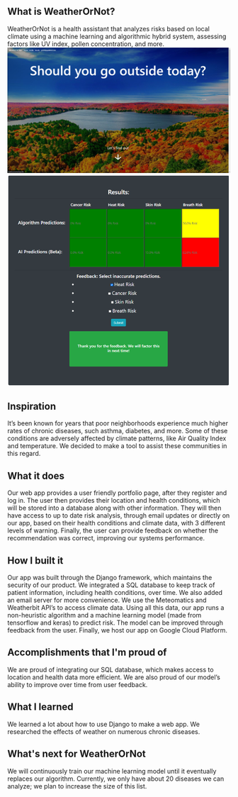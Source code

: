## What is WeatherOrNot?
WeatherOrNot is a health assistant that analyzes risks based on local climate using a machine learning and algorithmic hybrid system, assessing factors like UV index, pollen concentration, and more.
![](homepage.png)
![](results.png)
## Inspiration
It’s been known for years that poor neighborhoods experience much higher rates of chronic diseases, such asthma, diabetes, and more. Some of these conditions are adversely affected by climate patterns, like Air Quality Index and temperature. We decided to make a tool to assist these communities in this regard.
## What it does
Our web app provides a user friendly portfolio page, after they register and log in. The user then provides their location and health conditions, which will be stored into a database along with other information. They will then have access to up to date risk analysis, through email updates or directly on our app, based on their health conditions and climate data, with 3 different levels of warning. Finally, the user can provide feedback on whether the recommendation was correct, improving our systems performance.
## How I built it
Our app was built through the Django framework, which maintains the security of our product. We integrated a SQL database to keep track of patient information, including health conditions, over time. We also added an email server for more convenience. We use the Meteomatics and Weatherbit API’s to access climate data. Using all this data, our app runs a non-heuristic algorithm and a machine learning model (made from tensorflow and keras) to predict risk. The model can be improved through feedback from the user. Finally, we host our app on Google Cloud Platform.
## Accomplishments that I'm proud of
We are proud of integrating our SQL database, which makes access to location and health data more efficient. We are also proud of our model’s ability to improve over time from user feedback.
## What I learned
We learned a lot about how to use Django to make a web app. We researched the effects of weather on numerous chronic diseases. 
## What's next for WeatherOrNot
We will continuously train our machine learning model until it eventually replaces our algorithm. Currently, we only have about 20 diseases we can analyze; we plan to increase the size of this list.
